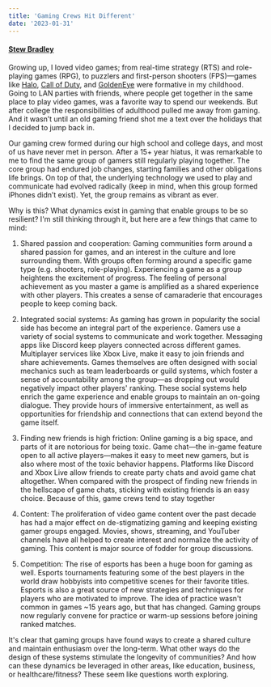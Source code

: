 ```yaml
---
title: 'Gaming Crews Hit Different'
date: '2023-01-31'
---
```

#### [Stew Bradley](https://twitter.com/stewbradley)

Growing up, I loved video games; from real-time strategy (RTS) and role-playing games (RPG), to puzzlers and first-person shooters (FPS)—games like [Halo](https://en.wikipedia.org/wiki/Halo:_Combat_Evolved), [Call of Duty](https://en.wikipedia.org/wiki/Call_of_Duty_(video_game)), and [GoldenEye](https://en.wikipedia.org/wiki/GoldenEye_007_(1997_video_game)) were formative in my childhood. Going to LAN parties with friends, where people get together in the same place to play video games, was a favorite way to spend our weekends. But after college the responsibilities of adulthood pulled me away from gaming. And it wasn’t until an old gaming friend shot me a text over the holidays that I decided to jump back in.

Our gaming crew formed during our high school and college days, and most of us have never met in person. After a 15+ year hiatus, it was remarkable to me to find the same group of gamers still regularly playing together. The core group had endured job changes, starting families and other obligations life brings. On top of that, the underlying technology we used to play and communicate had evolved radically (keep in mind, when this group formed iPhones didn’t exist). Yet, the group remains as vibrant as ever.

Why is this? What dynamics exist in gaming that enable groups to be so resilient? I'm still thinking through it, but here are a few things that came to mind:

1. Shared passion and cooperation: Gaming communities form around a shared passion for games, and an interest in the culture and lore surrounding them. With groups often forming around a specific game type (e.g. shooters, role-playing). Experiencing a game as a group heightens the excitement of progress. The feeling of personal achievement as you master a game is amplified as a shared experience with other players. This creates a sense of camaraderie that encourages people to keep coming back.

2. Integrated social systems: As gaming has grown in popularity the social side has become an integral part of the experience. Gamers use a variety of social systems to communicate and work together. Messaging apps like Discord keep players connected across different games. Multiplayer services like Xbox Live, make it easy to join friends and share achievements. Games themselves are often designed with social mechanics such as team leaderboards or guild systems, which foster a sense of accountability among the group—as dropping out would negatively impact other players' ranking. These social systems help enrich the game experience and enable groups to maintain an on-going dialogue. They provide hours of immersive entertainment, as well as opportunities for friendship and connections that can extend beyond the game itself.

3. Finding new friends is high friction: Online gaming is a big space, and parts of it are notorious for being toxic. Game chat—the in-game feature open to all active players—makes it easy to meet new gamers, but is also where most of the toxic behavior happens. Platforms like Discord and Xbox Live allow friends to create party chats and avoid game chat altogether. When compared with the prospect of finding new friends in the hellscape of game chats, sticking with existing friends is an easy choice. Because of this, game crews tend to stay together

4. Content: The proliferation of video game content over the past decade has had a major effect on de-stigmatizing gaming and keeping existing gamer groups engaged. Movies, shows, streaming, and YouTuber channels have all helped to create interest and normalize the activity of gaming. This content is major source of fodder for group discussions.

5. Competition: The rise of esports has been a huge boon for gaming as well. Esports tournaments featuring some of the best players in the world draw hobbyists into competitive scenes for their favorite titles. Esports is also a great source of new strategies and techniques for players who are motivated to improve. The idea of practice wasn't common in games ~15 years ago, but that has changed. Gaming groups now regularly convene for practice or warm-up sessions before joining ranked matches.

It's clear that gaming groups have found ways to create a shared culture and maintain enthusiasm over the long-term. What other ways do the design of these systems stimulate the longevity of communities? And how can these dynamics be leveraged in other areas, like education, business, or healthcare/fitness? These seem like questions worth exploring.



